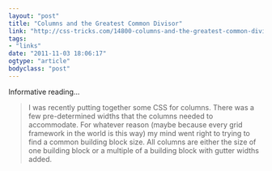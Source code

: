 ```yaml
---
layout: "post"
title: "Columns and the Greatest Common Divisor"
link: "http://css-tricks.com/14800-columns-and-the-greatest-common-divisor/"
tags: 
- "links"
date: "2011-11-03 18:06:17"
ogtype: "article"
bodyclass: "post"
---
```


Informative reading…

> I was recently putting together some CSS for columns. There was a few pre-determined widths that the columns needed to accommodate. For whatever reason (maybe because every grid framework in the world is this way) my mind went right to trying to find a common building block size. All columns are either the size of one building block or a multiple of a building block with gutter widths added.